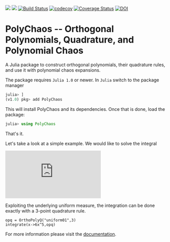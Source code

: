 [![](https://img.shields.io/badge/docs-stable-blue.svg)](https://timueh.github.io/PolyChaos.jl/stable)
[![](https://img.shields.io/badge/docs-dev-blue.svg)](https://timueh.github.io/PolyChaos.jl/dev)
[![Build Status](https://travis-ci.org/timueh/PolyChaos.jl.svg?branch=master)](https://travis-ci.org/timueh/PolyChaos.jl)
[![codecov](https://codecov.io/gh/timueh/PolyChaos.jl/branch/master/graph/badge.svg)](https://codecov.io/gh/timueh/PolyChaos.jl)
[![Coverage Status](https://coveralls.io/repos/github/timueh/PolyChaos.jl/badge.svg?branch=master)](https://coveralls.io/github/timueh/PolyChaos.jl?branch=master)
[![DOI](https://zenodo.org/badge/165908711.svg)](https://zenodo.org/badge/latestdoi/165908711)




# PolyChaos -- Orthogonal Polynomials, Quadrature, and Polynomial Chaos

A Julia package to construct orthogonal polynomials, their quadrature rules, and use it with polynomial chaos expansions.

The package requires `Julia 1.0` or newer.
In `Julia` switch to the package manager
```julia
julia> ]
(v1.0) pkg> add PolyChaos
```
This will install PolyChaos and its dependencies.
Once that is done, load the package:
```julia
julia> using PolyChaos
```
That's it.

Let's take a look at a simple example.
We would like to solve the integral

![equation](https://latex.codecogs.com/gif.latex?%5Cint_0%5E1%206%20x%5E5%20%5Cmathrm%7Bd%7Dx.)

Exploiting the underlying uniform measure, the integration can be done exactly with a 3-point quadrature rule.
```@example mysetup
opq = OrthoPolyQ("uniform01",3)
integrate(x->6x^5,opq)
```


For more information please visit the [documentation](https://timueh.github.io/PolyChaos.jl/stable/).
